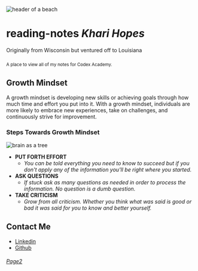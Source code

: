 ![header of a beach](https://fraserisland-australia.com/wp-content/uploads/2016/11/8.Fraser-Island-Beaches-Header.jpg)

# __reading-notes__ _Khari Hopes_
Originally from Wisconsin but ventured off to Louisiana
###
<sub>A place to view all of my notes for Codex Academy.

## Growth Mindset
A growth mindset is developing new skills or achieving goals through how much time and effort you put into it. With a growth mindset, individuals are more likely to embrace new experiences, take on challenges, and continuously strive for improvement.

### Steps Towards Growth Mindset

![brain as a tree](https://cdn.pixabay.com/photo/2023/04/10/00/39/ai-generated-7912531_1280.jpg)
* __PUT FORTH EFFORT__
  * _You can be told everything you need to know to succeed but if you don't apply any of the information you'll be right where you started._
* __ASK QUESTIONS__
  * _If stuck ask as many questions as needed in order to process the information. No question is a dumb question._
* __TAKE CRITICISM__ 
  * _Grow from all criticism. Whether you think what was said is good or bad it was said for you to know and better yourself._
  
## __Contact Me__
- [Linkedin](https://www.linkedin.com/in/kharihopes/)
- [Github](https://github.com/khari-hopes/)
###### [Page2](https://github.com/khari-hopes/](https://khari-hopes.github.io/page-2)https://khari-hopes.github.io/page-2)
